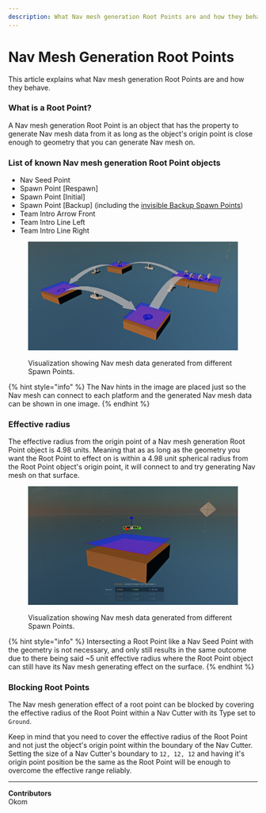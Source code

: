 ```yaml
---
description: What Nav mesh generation Root Points are and how they behave.
---
```


# Nav Mesh Generation Root Points

This article explains what Nav mesh generation Root Points are and how they behave.

### What is a Root Point?

A Nav mesh generation Root Point is an object that has the property to generate Nav mesh data from it as long as the object's origin point is close enough to geometry that you can generate Nav mesh on.

### List of known Nav mesh generation Root Point objects

* Nav Seed Point
* Spawn Point \[Respawn]
* Spawn Point \[Initial]
* Spawn Point \[Backup] (including the [invisible Backup Spawn Points](../../spawning/initial-spawning/backup-spawn-points.md#invisible-backup-spawn-points))
* Team Intro Arrow Front
* Team Intro Line Left
* Team Intro Line Right

<figure><img src="../../../.gitbook/assets/nav-root-points-spawns.jpg" alt="Image showing different Spawn Point objects generating Nav mesh data"><figcaption><p>Visualization showing Nav mesh data generated from different Spawn Points.</p></figcaption></figure>

{% hint style="info" %}
The Nav hints in the image are placed just so the Nav mesh can connect to each platform and the generated Nav mesh data can be shown in one image.
{% endhint %}

### Effective radius

The effective radius from the origin point of a Nav mesh generation Root Point object is 4.98 units. Meaning that as as long as the geometry you want the Root Point to effect on is within a 4.98 unit spherical radius from the Root Point object's origin point, it will connect to and try generating Nav mesh on that surface.

<figure><img src="../../../.gitbook/assets/nav-root-point-height.jpg" alt="Image showing different Spawn Point objects generating Nav mesh data"><figcaption><p>Visualization showing Nav mesh data generated from different Spawn Points.</p></figcaption></figure>

{% hint style="info" %}
Intersecting a Root Point like a Nav Seed Point with the geometry is not necessary, and only still results in the same outcome due to there being said \~5 unit effective radius where the Root Point object can still have its Nav mesh generating effect on the surface.
{% endhint %}

### Blocking Root Points

The Nav mesh generation effect of a root point can be blocked by covering the effective radius of the Root Point within a Nav Cutter with its Type set to `Ground`.

Keep in mind that you need to cover the effective radius of the Root Point and not just the object's origin point within the boundary of the Nav Cutter. Setting the size of a Nav Cutter's boundary to `12, 12, 12` and having it's origin point position be the same as the Root Point will be enough to overcome the effective range reliably.

***

**Contributors**\
Okom
